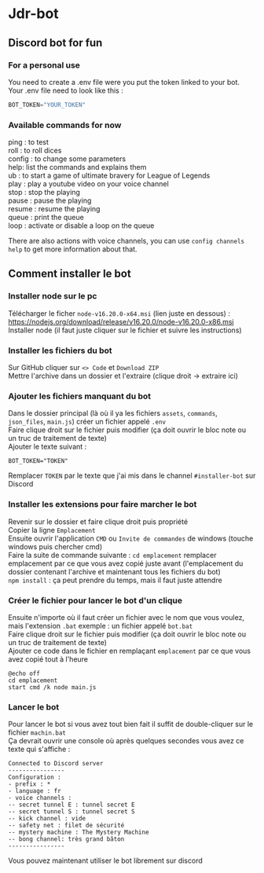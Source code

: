 # Jdr-bot

## Discord bot for fun

### For a personal use
You need to create a .env file were you put the token linked to your bot.\
Your .env file need to look like this :

```js
BOT_TOKEN="YOUR_TOKEN"
```

### Available commands for now
ping : to test\
roll : to roll dices\
config : to change some parameters\
help: list the commands and explains them\
ub : to start a game of ultimate bravery for League of Legends\
play : play a youtube video on your voice channel\
stop : stop the playing\
pause : pause the playing\
resume : resume the playing\
queue : print the queue\
loop : activate or disable a loop on the queue

There are also actions with voice channels, you can use `config channels help` to get more information about that.

## Comment installer le bot
### Installer node sur le pc
Télécharger le ficher `node-v16.20.0-x64.msi` (lien juste en dessous) :\
https://nodejs.org/download/release/v16.20.0/node-v16.20.0-x86.msi \
Installer node (il faut juste cliquer sur le fichier et suivre les instructions)
### Installer les fichiers du bot
Sur GitHub cliquer sur `<> Code` et `Download ZIP`\
Mettre l'archive dans un dossier et l'extraire (clique droit -> extraire ici)

### Ajouter les fichiers manquant du bot
Dans le dossier principal (là où il ya les fichiers `assets`, `commands`, `json_files`, `main.js`) créer un fichier appelé `.env`\
Faire clique droit sur le fichier puis modifier (ça doit ouvrir le bloc note ou un truc de traitement de texte)\
Ajouter le texte suivant :
```plain text
BOT_TOKEN="TOKEN"
```
Remplacer `TOKEN` par le texte que j'ai mis dans le channel `#installer-bot` sur Discord

### Installer les extensions pour faire marcher le bot
Revenir sur le dossier et faire clique droit puis propriété\
Copier la ligne `Emplacement`\
Ensuite ouvrir l'application `CMD` ou `Invite de commandes` de windows (touche windows puis chercher cmd)\
Faire la suite de commande suivante : 
`cd emplacement` remplacer emplacement par ce que vous avez copié juste avant (l'emplacement du dossier contenant l'archive et maintenant tous les fichiers du bot)\
`npm install` : ça peut prendre du temps, mais il faut juste attendre

### Créer le fichier pour lancer le bot d'un clique
Ensuite n'importe où il faut créer un fichier avec le nom que vous voulez, mais l'extension `.bat` exemple : un fichier appelé `bot.bat`\
Faire clique droit sur le fichier puis modifier (ça doit ouvrir le bloc note ou un truc de traitement de texte)\
Ajouter ce code dans le fichier en remplaçant `emplacement` par ce que vous avez copié tout à l'heure
```plain text
@echo off
cd emplacement
start cmd /k node main.js
```

### Lancer le bot
Pour lancer le bot si vous avez tout bien fait il suffit de double-cliquer sur le fichier `machin.bat`\
Ça devrait ouvrir une console où après quelques secondes vous avez ce texte qui s'affiche :
```plain text
Connected to Discord server
----------------
Configuration :
- prefix : *
- language : fr
- voice channels :
-- secret tunnel E : tunnel secret E    
-- secret tunnel S : tunnel secret S    
-- kick channel : vide
-- safety net : filet de sécurité       
-- mystery machine : The Mystery Machine
-- bong channel: très grand bâton       
----------------

```
Vous pouvez maintenant utiliser le bot librement sur discord